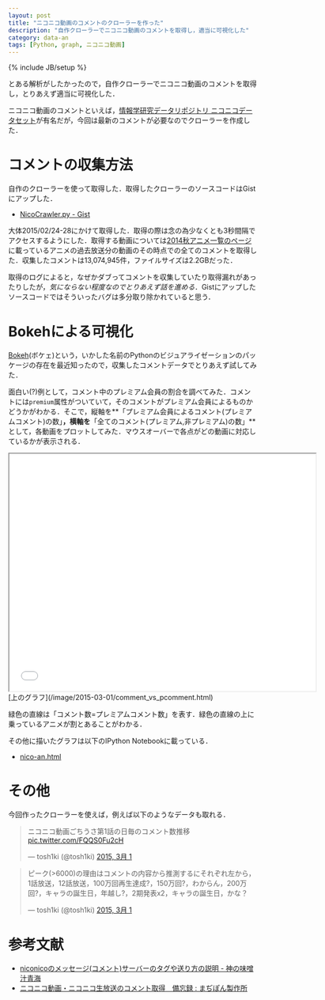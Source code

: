 ```yaml
---
layout: post
title: "ニコニコ動画のコメントのクローラーを作った"
description: "自作クローラーでニコニコ動画のコメントを取得し，適当に可視化した"
category: data-an
tags: [Python, graph, ニコニコ動画]
---
```

{% include JB/setup %}


とある解析がしたかったので，自作クローラーでニコニコ動画のコメントを取得し，とりあえず適当に可視化した．

ニコニコ動画のコメントといえば，[情報学研究データリポジトリ ニコニコデータセット](http://www.nii.ac.jp/cscenter/idr/nico/nico.html)が有名だが，今回は最新のコメントが必要なのでクローラーを作成した．

# コメントの収集方法

自作のクローラーを使って取得した．取得したクローラーのソースコードはGistにアップした．

- [NicoCrawler.py - Gist](https://gist.github.com/tosh1ki/10be02aa4599d5ff96ad)

大体2015/02/24-28にかけて取得した．取得の際は念の為少なくとも3秒間隔でアクセスするようにした．取得する動画については[2014秋アニメ一覧のページ](http://ch.nicovideo.jp/2014fall_anime)に載っているアニメの過去放送分の動画のその時点での全てのコメントを取得した．収集したコメントは13,074,945件，ファイルサイズは2.2GBだった．

取得のログによると，なぜかダブってコメントを収集していたり取得漏れがあったりしたが，*気にならない程度なのでとりあえず話を進める*．Gistにアップしたソースコードではそういったバグは多分取り除かれていると思う．


# Bokehによる可視化

[Bokeh](http://bokeh.pydata.org/en/latest/index.html)(ボケェ)という，いかした名前のPythonのビジュアライゼーションのパッケージの存在を最近知ったので，収集したコメントデータでとりあえず試してみた．

面白い(?)例として，コメント中のプレミアム会員の割合を調べてみた．コメントには`premium`属性がついていて，そのコメントがプレミアム会員によるものかどうかがわかる．そこで，縦軸を**「プレミアム会員によるコメント(プレミアムコメント)の数」**，横軸を**「全てのコメント(プレミアム,非プレミアム)の数」**として，各動画をプロットしてみた．マウスオーバーで各点がどの動画に対応しているかが表示される．

<iframe src="/image/2015-03-01/comment_vs_pcomment.html" name="sample" width="620" height="480" scrolling="no"></iframe><br/>
[上のグラフ](/image/2015-03-01/comment_vs_pcomment.html)

緑色の直線は「コメント数=プレミアムコメント数」を表す．緑色の直線の上に乗っているアニメが割とあることがわかる．

その他に描いたグラフは以下のIPython Notebookに載っている．

- [nico-an.html](/ipynb/nico-an.html)


# その他
今回作ったクローラーを使えば，例えば以下のようなデータも取れる．

<blockquote class="twitter-tweet" lang="ja"><p>ニコニコ動画ごちうさ第1話の日毎のコメント数推移 <a href="http://t.co/FQQS0Fu2cH">pic.twitter.com/FQQS0Fu2cH</a></p>&mdash; tosh1ki (@tosh1ki) <a href="https://twitter.com/tosh1ki/status/572008364261031936">2015, 3月 1</a></blockquote>
<script async src="//platform.twitter.com/widgets.js" charset="utf-8"></script>

<blockquote class="twitter-tweet" data-conversation="none" lang="ja"><p>ピーク(&gt;6000)の理由はコメントの内容から推測するにそれぞれ左から，1話放送，12話放送，100万回再生達成?，150万回?，わからん，200万回?，キャラの誕生日，年越し?，2期発表x2，キャラの誕生日，かな？</p>&mdash; tosh1ki (@tosh1ki) <a href="https://twitter.com/tosh1ki/status/572015008483160064">2015, 3月 1</a></blockquote>
<script async src="//platform.twitter.com/widgets.js" charset="utf-8"></script>


# 参考文献

- [niconicoのメッセージ(コメント)サーバーのタグや送り方の説明 - 神の味噌汁青海](http://blog.goo.ne.jp/hocomodashi/e/3ef374ad09e79ed5c50f3584b3712d61)
- [ニコニコ動画・ニコニコ生放送のコメント取得　備忘録 : まぢぽん製作所](http://blog.livedoor.jp/mgpn/archives/51886270.html)
